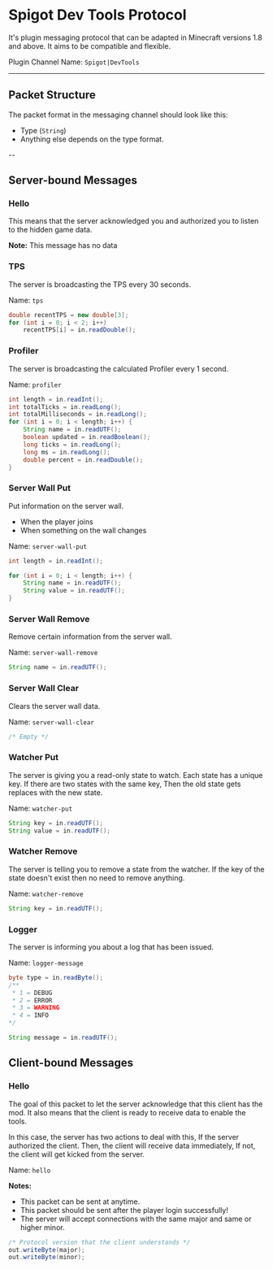# Spigot Dev Tools Protocol
It's plugin messaging protocol that can be adapted in Minecraft versions 1.8 and above.
It aims to be compatible and flexible.

Plugin Channel Name: `Spigot|DevTools`

---

## Packet Structure
The packet format in the messaging channel should look like this:
- Type (`String`)
- Anything else depends on the type format.

--

## Server-bound Messages

### Hello
This means that the server acknowledged you and authorized you to listen to the hidden game data.

**Note:** This message has no data

### TPS
The server is broadcasting the TPS every 30 seconds.

Name: `tps`
```java
double recentTPS = new double[3];
for (int i = 0; i < 2; i++)
    recentTPS[i] = in.readDouble();
```

### Profiler
The server is broadcasting the calculated Profiler every 1 second.

Name: `profiler`
```java
int length = in.readInt();
int totalTicks = in.readLong();
int totalMilliseconds = in.readLong();
for (int i = 0; i < length; i++) {
    String name = in.readUTF();
    boolean updated = in.readBoolean();
    long ticks = in.readLong();
    long ms = in.readLong();
    double percent = in.readDouble();
}
```

### Server Wall Put
Put information on the server wall.

- When the player joins
- When something on the wall changes

Name: `server-wall-put`
```java
int length = in.readInt();

for (int i = 0; i < length; i++) {
    String name = in.readUTF();
    String value = in.readUTF();
}
```

### Server Wall Remove
Remove certain information from the server wall.

Name: `server-wall-remove`
```java
String name = in.readUTF();
```

### Server Wall Clear
Clears the server wall data.

Name: `server-wall-clear`
```java
/* Empty */
```

### Watcher Put
The server is giving you a read-only state to watch. Each state has a unique key.
If there are two states with the same key, Then the old state gets replaces with the new state.

Name: `watcher-put`
```java
String key = in.readUTF();
String value = in.readUTF();
```

### Watcher Remove
The server is telling you to remove a state from the watcher.
If the key of the state doesn't exist then no need to remove anything.

Name: `watcher-remove`
```java
String key = in.readUTF();
```

### Logger
The server is informing you about a log that has been issued.

Name: `logger-message`
```java
byte type = in.readByte();
/**
 * 1 = DEBUG
 * 2 = ERROR
 * 3 = WARNING
 * 4 = INFO
*/

String message = in.readUTF();
```

## Client-bound Messages

### Hello
The goal of this packet to let the server acknowledge that this client has the mod.
It also means that the client is ready to receive data to enable the tools.

In this case, the server has two actions to deal with this,
If the server authorized the client. Then, the client will receive data immediately,
If not, the client will get kicked from the server.

Name: `hello`

**Notes:**
- This packet can be sent at anytime.
- This packet should be sent after the player login successfully!
- The server will accept connections with the same major and same or higher minor.

```java
/* Protocol version that the client understands */
out.writeByte(major);
out.writeByte(minor);
```
